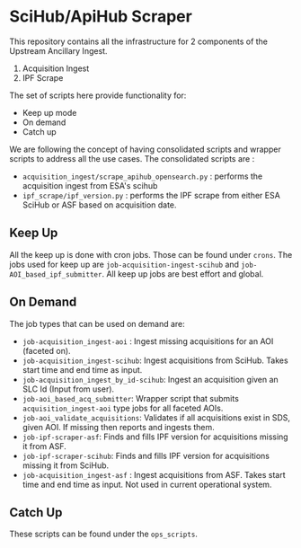 # SciHub/ApiHub Scraper
This repository contains all the infrastructure for 2 components of the Upstream Ancillary Ingest.
1. Acquisition Ingest
2. IPF Scrape

The set of scripts here provide functionality for:
- Keep up mode
- On demand
- Catch up

We are following the concept of having consolidated scripts and wrapper scripts to address all the use cases.
The consolidated scripts are :
- `acquisition_ingest/scrape_apihub_opensearch.py` : performs the acquisition ingest from ESA's scihub
- `ipf_scrape/ipf_version.py` : performs the IPF scrape from either ESA SciHub or ASF based on acquisition date. 


## Keep Up
All the keep up is done with cron jobs. Those can be found under `crons`.
The jobs used for keep up are `job-acquisition-ingest-scihub` and `job-AOI_based_ipf_submitter`.
All keep up jobs are best effort and global.


## On Demand
The job types that can be used on demand are:
- `job-acquisition_ingest-aoi` : Ingest missing acquisitions for an AOI (faceted on).
- `job-acquisition_ingest-scihub`: Ingest acquisitions from SciHub. Takes start time and end time as input.
- `job-acquisition_ingest_by_id-scihub`: Ingest an acquisition given an SLC Id (Input from user).
- `job-aoi_based_acq_submitter`: Wrapper script that submits `acquisition_ingest-aoi` type jobs for all faceted AOIs.
- `job-aoi_validate_acquisitions`: Validates if all acquisitions exist in SDS, given AOI. If missing then reports and ingests them.
- `job-ipf-scraper-asf`: Finds and fills IPF version for acquisitions missing it from ASF.
- `job-ipf-scraper-scihub`: Finds and fills IPF version for acquisitions missing it from SciHub.
- `job-acquisition_ingest-asf` : Ingest acquisitions from ASF. Takes start time and end time as input. Not used in current operational system.

## Catch Up
These scripts can be found under the `ops_scripts`.
